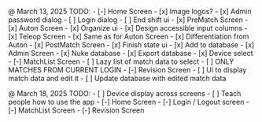 
@ March 13, 2025
TODO:
    - [-] Home Screen
        - [x] Image logos?
        - [x] Admin password dialog
        - [ ] Login dialog
        - [ ] End shift ui
    - [x] PreMatch Screen
    - [x] Auton Screen
        - [x] Organize ui
        - [x] Design accessible input columns
    - [x] Teleop Screen
        - [x] Same as for Auton Screen
        - [x] Differentiation from Auton
    - [x] PostMatch Screen
        - [x] Finish state ui
        - [x] Add to database
    - [x] Admin Screen
        - [x] Nuke database
        - [x] Export database
        - [x] Device select
    - [-] MatchList Screen
        - [ ] Lazy list of match data to select
        - [ ] ONLY MATCHES FROM CURRENT LOGIN
    - [-] Revision Screen
        - [ ] Ui to display match data and edit it
        - [ ] Update database with edited match data

@ March 18, 2025
TODO:
    - [ ] Device display across screens
    - [ ] Teach people how to use the app
    - [-] Home Screen
        - [-] Login / Logout screen
    - [-] MatchList Screen
    - [-] Revision Screen